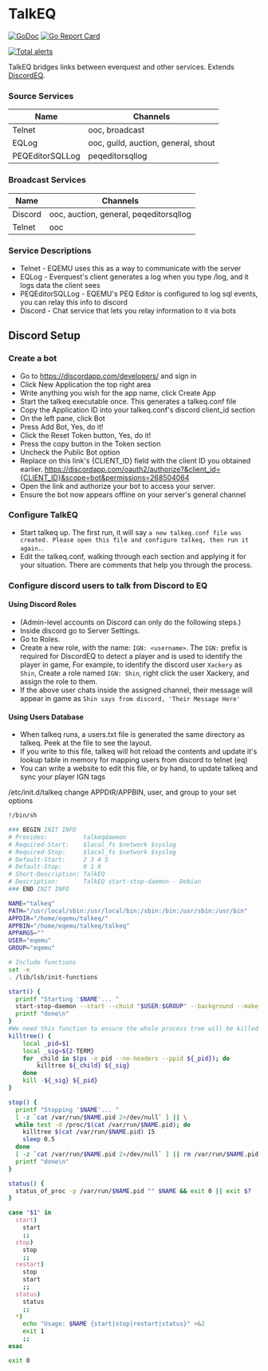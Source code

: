 # TalkEQ

[![GoDoc](https://godoc.org/github.com/xackery/talkeq?status.svg)](https://godoc.org/github.com/xackery/talkeq) [![Go Report Card](https://goreportcard.com/badge/github.com/xackery/talkeq)](https://goreportcard.com/report/github.com/xackery/talkeq)

[![Total alerts](https://img.shields.io/lgtm/alerts/g/xackery/talkeq.svg?logo=lgtm&logoWidth=18)](https://lgtm.com/projects/g/xackery/talkeq/alerts/)

TalkEQ bridges links between everquest and other services. Extends [DiscordEQ](https://github.com/xackery/discordeq).

### Source Services

Name|Channels
---|---
Telnet|ooc, broadcast
EQLog|ooc, guild, auction, general, shout
PEQEditorSQLLog|peqeditorsqllog

### Broadcast Services

Name|Channels
---|---
Discord|ooc, auction, general, peqeditorsqllog
Telnet|ooc


### Service Descriptions

* Telnet - EQEMU uses this as a way to communicate with the server
* EQLog - Everquest's client generates a log when you type /log, and it logs data the client sees
* PEQEditorSQLLog - EQEMU's PEQ Editor is configured to log sql events, you can relay this info to discord
* Discord - Chat service that lets you relay information to it via bots

## Discord Setup

### Create a bot

* Go to https://discordapp.com/developers/ and sign in
* Click New Application the top right area
* Write anything you wish for the app name, click Create App
* Start the talkeq executable once. This generates a talkeq.conf file
* Copy the Application ID into your talkeq.conf's discord client_id section
* On the left pane, click Bot
* Press Add Bot, Yes, do it!
* Click the Reset Token button, Yes, do it!
* Press the copy button in the Token section
* Uncheck the Public Bot option
* Replace on this link's {CLIENT_ID} field with the client ID you obtained earlier. https://discordapp.com/oauth2/authorize?&client_id={CLIENT_ID}&scope=bot&permissions=268504064 
* Open the link and authorize your bot to access your server.
* Ensure the bot now appears offline on your server's general channel

### Configure TalkEQ

* Start talkeq up. The first run, it will say `a new talkeq.conf file was created. Please open this file and configure talkeq, then run it again.`. 
* Edit the talkeq.conf, walking through each section and applying it for your situation. There are comments that help you through the process.

### Configure discord users to talk from Discord to EQ

#### Using Discord Roles

* (Admin-level accounts on Discord can only do the following steps.)
* Inside discord go to Server Settings.
* Go to Roles.
* Create a new role, with the name: `IGN: <username>`. The `IGN:` prefix is required for DiscordEQ to detect a player and is used to identify the player in game, For example, to identify the discord user `Xackery` as `Shin`, Create a role named `IGN: Shin`, right click the user Xackery, and assign the role to them.
* If the above user chats inside the assigned channel, their message will appear in game as `Shin says from discord, 'Their Message Here'`

#### Using Users Database

* When talkeq runs, a users.txt file is generated the same directory as talkeq. Peek at the file to see the layout.
* If you write to this file, talkeq will hot reload the contents and update it's lookup table in memory for mapping users from discord to telnet (eq)
* You can write a website to edit this file, or by hand, to update talkeq and sync your player IGN tags



/etc/init.d/talkeq
change APPDIR/APPBIN, user, and group to your set options
```sh
!/bin/sh

### BEGIN INIT INFO
# Provides:          talkeqdaemon
# Required-Start:    $local_fs $network $syslog
# Required-Stop:     $local_fs $network $syslog
# Default-Start:     2 3 4 5
# Default-Stop:      0 1 6
# Short-Description: TalkEQ
# Description:       TalkEQ start-stop-daemon - Debian
### END INIT INFO

NAME="talkeq"
PATH="/usr/local/sbin:/usr/local/bin:/sbin:/bin:/usr/sbin:/usr/bin"
APPDIR="/home/eqemu/talkeq/"
APPBIN="/home/eqemu/talkeq/talkeq"
APPARGS=""
USER="eqemu"
GROUP="eqemu"

# Include functions
set -e
. /lib/lsb/init-functions

start() {
  printf "Starting '$NAME'... "
  start-stop-daemon --start --chuid "$USER:$GROUP" --background --make-pidfile --pidfile /var/run/$NAME.pid --chdir "$APPDIR" --startas /bin/bash -- -c "exec $APPBIN > /var/log/talkeq.log 2>&1"
  printf "done\n"
}
#We need this function to ensure the whole process tree will be killed
killtree() {
    local _pid=$1
    local _sig=${2-TERM}
    for _child in $(ps -o pid --no-headers --ppid ${_pid}); do
        killtree ${_child} ${_sig}
    done
    kill -${_sig} ${_pid}
}

stop() {
  printf "Stopping '$NAME'... "
  [ -z `cat /var/run/$NAME.pid 2>/dev/null` ] || \
  while test -d /proc/$(cat /var/run/$NAME.pid); do
    killtree $(cat /var/run/$NAME.pid) 15
    sleep 0.5
  done
  [ -z `cat /var/run/$NAME.pid 2>/dev/null` ] || rm /var/run/$NAME.pid
  printf "done\n"
}

status() {
  status_of_proc -p /var/run/$NAME.pid "" $NAME && exit 0 || exit $?
}

case "$1" in
  start)
    start
    ;;
  stop)
    stop
    ;;
  restart)
    stop
    start
    ;;
  status)
    status
    ;;
  *)
    echo "Usage: $NAME {start|stop|restart|status}" >&2
    exit 1
    ;;
esac

exit 0
```
